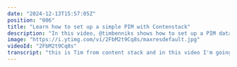 ```yaml
---
date: "2024-12-13T15:57:05Z"
position: "006"
title: "Learn how to set up a simple PIM with Contenstack"
description: "In this video, @timbenniks shows how to set up a PIM data model in Contentstack. \nProduct Information Management systems tend to be highly flexible, abstract, and complex. The example in this video is simplified for when you do not need an external PIM, and want to do basic product related work inside Contentstack.\n\nLearn more in our academy: https://contentstack.com/academy\nTalk to us on Discord: https://community.contentstack.com/\nTry Contentstack for free: https://www.contentstack.com/try-for-free"
image: "https://i.ytimg.com/vi/2FbM2t9Cq8s/maxresdefault.jpg"
videoId: "2FbM2t9Cq8s"
transcript: "this is Tim from content stack and in this video I'm going to show you the simplest data model to basically become a Pim using content stack and so a Pim is a product information management system and so pims are generally there for these large brands that have dedicated systems that are called pins to put all their product data in there and then enrich it over time but don't add too much fluff of how stuff looks but it's really the the hard data and so that data can be used used over the years in different formats and in different channels by cms's front ends you know in store all that stuff but some Brands still need a PIN system but not a dedicated pin system so you can do that in your CMS and content stack has a lot of like super mature features to do that so in this video I'm just going to show you like a super basic one and then while I show you and we're editing some things in the interface will'll explain what other things you might do to make this bigger let's go and have a look at the screen here so this is an empty stack called the Pim example stack and um what I've done is when we look at our content models I've added a product model and attribute model and next one is I added a taxonomy for product categories because there can be a wild growth of categories right and this is just a super nice way of saying this belongs there and this works that way stuff like that all right so um let's just add a watch as a product and then while I'm adding it let's go over the fields that I decided to use for the base of course title makes sense right so I am not using Like official product names here because why would I um anyways um the people that know Rolex very well are going to be very upset with me because I'm going to probably get some product at wrong of the image I'm uploading so I apologize beforehand anyways so SKU so basically this is the product identifier across systems and there can also sometimes be variant of these skus right you can have a base SKU and then you can have separated ones I didn't choose to do that in this context so this is just one product with one SKU so let's call it this one right first Rolex um next field description what you can do with those description Fields is can be different right sometimes it's just a short description to explain this is what this product is and it uses the exact right word for your brand however this can also be a description field that might be used on different places so it might need Rich text and you might need to add some links and other fancy things so in this case I decided to keep keep it simple um but definitely there is a a world in which this description field is used for many more things so now we go to the category and I you can see I call it categories there can be more right and this is this taxonomy field I was just quickly showing you so I'm going to put this one in clothing in men's wear of course women can wear this and it I don't think it's Electronics because these are actually mechanical so how about we do this and you can see there are some terms right and so we can also add additional ones if we wanted so we get this lovely hierarchy or taxonomy of our categories then I've added another field called status this one is pretty interesting because status in this case can be an active product or an inactive product or a draft product the CMS itself also has similar statuses right you can actually make something a draft or publish it or put it to a different language or you can add it to a different branch in the system I've also added this because you might want to put something to inactive because it was you still want to have it published but on certain websites you're going to not show the inactive ones and other webss you might so there's this like little extra thing that I thought this might be useful and in my career building you know e-commerce that field was always there um now of course assets I've already uploaded something in a folder called watches and so I have this super lovely Rolex here um the idea is that it's assets it's more right so you might be a able to add like a bunch of different images here and so they're all product shots according to whatever attributes we have they need to align we'll show you attributes in a sec um some more Rich systems or more you know granular ones we could definitely do that here as well could have one main image and five sub images or there are all these different approaches you can take as this is a simple setup let's just stick with this and we could upload another one if we want to show that on a page later on all right so now attributes so attributes are connected to this SKU right so the Rolex one SKU has this image with a certain amount of attributes so how about we create a new attribute for um the size of the watch right and so I'm assuming this is a 33mm one please Rolex fans don't come at me in the comments I apologize profusely if I don't know what this is but other than that this is actually a number and the measurement is millimeters so I've chosen these fields for this and also it's a separated data model right because there will be more watches of this size specifically in millimeters so you will be able to make another watch and attach the same attribute to it and that way you make a lovely you know uh graph of how everything works and it's connected because if you have five watches of which two have this size you can actually filter on size and get the two watches that becomes very interesting that way right and let's also do another one for band and then so this one is the band material is like metal right um and so in this case it's just text there's no unit of measurement and so with this you can do a lot of different types oh and I still have a typo there we go um and that's it for now and as you can see this was really quite simple to set up but this is super flexible so um before talking about how this data is used let's first query so you can see what came out and so for that let's go to our graphql Explorer um so I decided for now to just use the graphql Explorer because then I don't have to code you a front end to query this data we can just do it directly in graphql and we're just going to go to all products and for these products what I want to see is the description SQ I want a status field I want my title I want my taxonomy terms or let me just make that a little bigger um I also want all my attributes and as you can see that's a connection to a reference here so let's get the total count and then let me get all these attribute values here and then images as well so let me just get the count and the URL so now when we have a look at this this is our watch and so this is a lovely bridge to our next um subject here because essentially this data is Standalone about this product there's nothing in there about how the page needs to look for that product and that's actually a pretty important part to this whole thing so you want to keep your PIN very clean because you might use this in four years so if this says this product here has a big hero image and a small description and five columns well maybe next year or maybe on your like your phone it doesn't look like that so you don't want your data to be polluted if you want to keep reusing this so the idea is that you might have a pin with a product and then next to this you make a page product page type and in that entry you add modular blocks you add your Heroes your visual building all the lovely design stuff you want to do and you connect a reference of this product to that so your front end can show it and so that's the basics of a Pim that's what I wanted to show you today and um there you go happy coding cheers"
---
```


